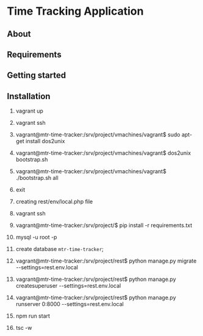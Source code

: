 # Time Tracking Application #

## About ##

## Requirements ##

## Getting started ##

## Installation ##

1. vagrant up
2. vagrant ssh
3. vagrant@mtr-time-tracker:/srv/project/vmachines/vagrant$ sudo apt-get install dos2unix
4. vagrant@mtr-time-tracker:/srv/project/vmachines/vagrant$ dos2unix bootstrap.sh
5. vagrant@mtr-time-tracker:/srv/project/vmachines/vagrant$ ./bootstrap.sh all
6. exit
7. creating rest/env/local.php file
8. vagrant ssh
9. vagrant@mtr-time-tracker:/srv/project/$ pip install -r requirements.txt
10. mysql -u root -p
11. create database `mtr-time-tracker`;
12. vagrant@mtr-time-tracker:/srv/project/rest$ python manage.py migrate --settings=rest.env.local
13. vagrant@mtr-time-tracker:/srv/project/rest$ python manage.py createsuperuser --settings=rest.env.local
14. vagrant@mtr-time-tracker:/srv/project/rest$ python manage.py runserver 0:8000 --settings=rest.env.local

1. npm run start
2. tsc -w
